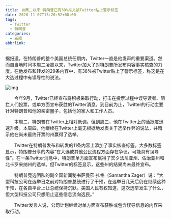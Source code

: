 ```yaml
---
title: 自周二以来 特朗普已有38%推文被Twitter贴上警示标签
date: 2020-11-07T13:20:52+08:00
tags:
  - Twitter
  - 特朗普
categories:
  - 新闻
abbrlink:
---
```


据报道，在特朗普的整个美国总统任期内，Twitter一直是他发声的重要渠道。然而自当地时间本周二凌晨以来，Twitter加大了对特朗普所发布内容事实核查的力度。在他发布和转发的29条内容中，有38%被Twitter贴上了警示标签，称这是在大选过程中有误导性的说法。

![img](https://cdn.jsdelivr.net/gh/yakeing/Documentation@main/Hexo/images/0326-kcpxnwv7429655.jpg)

　　今年9月，Twitter已经宣布将积极采取行动，打击在投票过程中误导读者、阻拦人们投票，或单方面宣布获胜的Twitter消息。到目前为止，Twitter的行动主要针对特朗普和他的亲密圈子，包括他的家人和工作人员。

　　本周二，特朗普在Twitter上相对低调。但到周三，他在Twitter上的活跃度迅速升级。本周四，他继续在Twitter上毫无根据地发表关于选举作弊的说法，并暗示他在尚未最终开票的州赢得了选举。

　　Twitter在特朗普发布和转发的11条内容上添加了事实核查标签。大多数标签显示，特朗普分享的内容“在大选或其他公民流程方面存在争议，可能具有误导性”。在一条Twitter消息中，特朗普单方面宣布赢得了宾夕法尼亚州、佐治亚州和北卡罗来纳州的选举。但Twitter的标签显示，这些州的结果尚未最终宣布。

　　特朗普竞选团队的副全国新闻秘书萨曼莎·扎格（Samantha Zager）说：“大型科技公司在选举日之前对特朗普总统进行了干预，在选举日几天后仍在继续这种干预，在各自平台上让总统保持沉默。美国人民有权知道，这次选举发生了什么，但大型科技公司只想阻止这些信息流向选民。”

　　Twitter发言人说，公司计划继续对单方面宣布获胜或包含误导信息的内容采取行动。